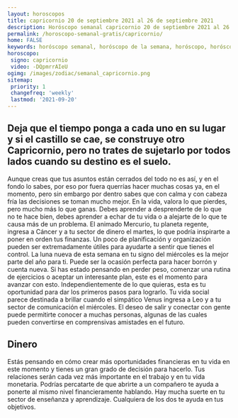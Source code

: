 ```yaml
---
layout: horoscopos
title: capricornio 20 de septiembre 2021 al 26 de septiembre 2021 
description: Horóscopo semanal capricornio 20 de septiembre 2021 al 26 de septiembre 2021. Deja que el tiempo ponga a cada uno en su lugar y si el castillo se cae, se construye otro Capricornio, pero no trates de sujetarlo por todos lados cuando su destino es el suelo.
permalink: /horoscopo-semanal-gratis/capricornio/
home: FALSE
keywords: horóscopo semanal, horóscopo de la semana, horóscopo, horóscopo gratis,horóscopos, horóscopo esperanza gracia, horoscopos capricornio la semana, horóscopos gratis, Tarot, Astrologia, Zodíaco, capricornio, horoscopo gratis, semanal
horoscopo:
 signo: capricornio
 video: -DQpmrrAIeU
ogimg: /images/zodiac/semanal_capricornio.png
sitemap:
 priority: 1
 changefreq: 'weekly'
 lastmod: '2021-09-20'
---
```




## Deja que el tiempo ponga a cada uno en su lugar y si el castillo se cae, se construye otro Capricornio, pero no trates de sujetarlo por todos lados cuando su destino es el suelo.

Aunque creas que tus asuntos están cerrados del todo no es así, y en el fondo lo sabes, por eso por fuera querrías hacer muchas cosas ya, en el momento, pero sin embargo por dentro sabes que con calma y con cabeza fría las decisiones se toman mucho mejor. 
 En la vida, valora lo que pierdes, pero mucho más lo que ganas. Debes aprender a desprenderte de lo que no te hace bien, debes aprender a echar de tu vida o a alejarte de lo que te causa más de un problema.
El animado Mercurio, tu planeta regente, ingresa a Cáncer y a tu sector de dinero el martes, lo que podría inspirarte a poner en orden tus finanzas. Un poco de planificación y organización pueden ser extremadamente útiles para ayudarte a sentir que tienes el control. 
La luna nueva de esta semana en tu signo del miércoles es la mejor parte del año para ti. Puede ser la ocasión perfecta para hacer borrón y cuenta nueva. Si has estado pensando en perder peso, comenzar una rutina de ejercicios o aceptar un interesante plan, este es el momento para avanzar con esto. Independientemente de lo que quieras, esta es tu oportunidad para dar los primeros pasos para lograrlo. Tu vida social parece destinada a brillar cuando el simpático Venus ingresa a Leo y a tu sector de comunicación el miércoles. El deseo de salir y conectar con gente puede permitirte conocer a muchas personas, algunas de las cuales pueden convertirse en comprensivas amistades en el futuro.

## Dinero

Estás pensando en cómo crear más oportunidades financieras en tu vida en este momento y tienes un gran grado de decisión para hacerlo. Tus relaciones serán cada vez más importante en el trabajo y en tu vida monetaria. Podrías percatarte de que abrirte a un compañero te ayuda a ponerte al mismo nivel financieramente hablando. Hay mucha suerte en tu sector de enseñanza y aprendizaje. Cualquiera de los dos te ayuda en tus objetivos.
